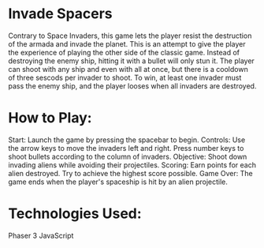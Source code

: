 # Invade Spacers

Contrary to Space Invaders, this game lets the player resist the destruction of the armada and invade the planet. This is an attempt to give the player the experience of playing the other side of the classic game.
Instead of destroying the enemy ship, hitting it with a bullet will only stun it. The player can shoot with any ship and even with all at once, but there is a cooldown of three sescods per invader to shoot. To win, at least one invader must pass the enemy ship, and the player looses when all invaders are destroyed.

# How to Play:

Start: Launch the game by pressing the spacebar to begin.
Controls: Use the arrow keys to move the invaders left and right. Press number keys to shoot bullets according to the column of invaders.
Objective: Shoot down invading aliens while avoiding their projectiles.
Scoring: Earn points for each alien destroyed. Try to achieve the highest score possible.
Game Over: The game ends when the player's spaceship is hit by an alien projectile.

# Technologies Used:

Phaser 3
JavaScript